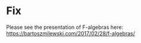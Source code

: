 # Fix

Please see the presentation of F-algebras here:
https://bartoszmilewski.com/2017/02/28/f-algebras/

